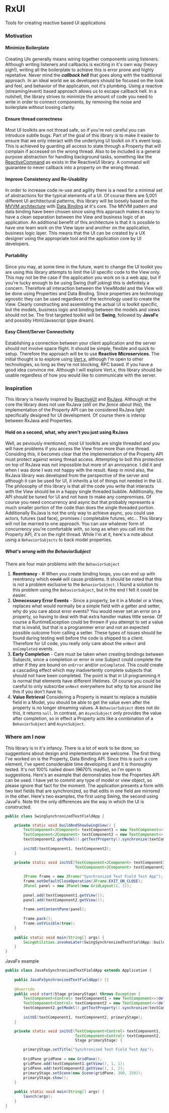 # RxUI
Tools for creating reactive based UI applications

### Motivation
#### Minimize Boilerplate
Creating UIs generally means wiring together components using listeners. Although writing listeners and callbacks is exciting in it's own way (heavy sigh!), writing all the boilerplate to achieve this is error prone and highly repetative. Never mind the ***callback hell*** that goes along with the traditional approach. In an ideal world we as developers should be focused on the look and feel, and behavior of the application, not it's plumbing. Using a reactive (streaming/event) based approach allows us to escape callback hell. In a nutshell, the library strives to minimize the amount of code you need to write in order to connect components, by removing the noise and boilerplate without loosing clarity.
#### Ensure thread correctness
Most UI toolkits are not thread safe, so if you're not careful you can introduce subtle bugs. Part of the goal of this library is to make it easier to ensure that we only interact with the underlying UI toolkit on it's event loop. This is achieved by guarding all access to state through a Property that will complain if accessed on the wrong thread. Also to be included is a general purpose abstraction for handling background tasks, something like the [ReactiveCommand](http://reactiveui.readthedocs.org/en/stable/basics/reactive-command/) as exists in the ReactiveUI library. A command will guarantee to never callback into a property on the wrong thread.
#### Improve Consistency and Re-Usability
In order to increase code re-use and agility there is a need for a minimal set of abstractions for the typical elements of a UI. Of course there are 5,001 different UI architectural patterns, this library will be loosely based on the [MVVM architecture](https://en.wikipedia.org/wiki/Model%E2%80%93view%E2%80%93viewmodel) with [Data Binding](https://en.wikipedia.org/wiki/Data_binding) at it's core. The MVVM pattern and data binding have been chosen since using this approach makes it easy to have a clean separation between the View and business logic of an application. An additional benefit of this architecture is that it is possible to have one team work on the View layer and another on the application, business logic layer. This means that the UI can be created by a UX designer using the appropriate tool and the application core by UI developers.
#### Portability
Since you may, at some time in the future, want to change the UI toolkit you are using this library attempts to limit the UI specific code to the View only. This may not be the case if the application you work on is a web app, but if you're lucky enough to be using Swing (half joking) this is definitely a concern. Therefore all interaction between the ViewModel and the View will be done using Properties and Data Binding. Since properties are technology agnostic they can be used regardless of the technology used to create the View. Clearly constructing and assembling the actual UI is toolkit specific, but the models, business logic and binding between the models and views should not be. The first targeted toolkit will be **Swing**, followed by **JavaFx** and possibly Html/Javascript (pipe dream).
#### Easy Client/Server Connectivity
Establishing a connection between your client application and the server should not involve space flight. It should be simple, flexible and quick to setup. Therefore the approach will be to use **Reactive Microservices**. The initial thought is to explore using [Vert.x](http://vertx.io/), although I'm open to other technologies, so long as they're not blocking, RPC based. If you have a good idea convince me. Although I will explore Vert.x, this library should be usable regardless of how you would like to communicate with the server.

### Inspiration
This library is heavily inspired by [ReactiveUI](http://reactiveui.net/) and [RxJava](https://github.com/ReactiveX/RxJava). Although at the core the library does not use RxJava (*still on the fence about this*), the implementation of the Property API can be considered RxJava light specifically designed for UI development. Of course there is interop between RxJava and Properties.
#### Hold on a second, what, why aren't you just using RxJava
Well, as peviously mentioned, most UI toolkits are single threaded and you will have problems if you access the View from more than one thread. Considing this, it becomes clear that the implementation of the Property API must protect against wrong thread access. Attempting to bolt this protection on top of RxJava was not impossible but more of an annoyance. I did it and when I was done I was not happy with the result. Keep in mind also, the RxJava library was developed from the perspective of the server and although it can be used for UI, it inherits a lot of things not needed in the UI. The philosophy of this library is that all the code you write that interacts with the View should be in a happy single threaded bubble. Additionally, the API should be tuned for UI and not have to make any compromises. Of course you need concurrency and async but that probably represents a much smaller portion of the code than does the single threaded portion. Additionally RxJava is not the only way to achieve async, you could use actors, futures (sad face), promises / completable futures, etc... This library will not be married to one approach. You can use whatever form of concurrency you're comfortable with, so long as when you call into the Property API, it's on the right thread. While I'm at it, here's a note about using a `BehaviorSubjects` to back model properties.
##### What's wrong with the BehaviorSubject
There are four main problems with the `BehaviorSubject`

1. **Reentrancy** - ~~If~~ When you create binding loops, you can end up with reentrancy which ~~could~~ will cause problems. It should be noted that this is not a problem exclusive to the `BehaviorSubject`. I found a solution to this problem using the `BehaviorSubject`, but in the end I felt it could be easier.
2. **Unnecessary Error Events** - Since a property, be it in a Model or a View, replaces what would normally be a simple field with a getter and setter, why do you care about error events? You would never set an error on a property, so having to deal with that extra handler makes little sense. Of course a RuntimeException could be thrown if you attempt to set a value that is invalid, but that is a programmer error and not an expected possible outcome from calling a setter. These types of issues should be found during testing well before the code is shipped to a client. Therefore for UI code, you really only care about the `onNext` and `onCompleted` events.
3. **Early Completion** - Care must be taken when creating bindings between Subjects, since a completion or error in one Subject could complete the other if they are bound on `onError` and/or `onCompleted`. This could create a cascading effect which may inadvertently complete subjects that should not have been completed. The point is that in UI programming it is normal that elements have different lifetimes. Of course you could be careful to only subscribe `onNext` everywhere but why tip toe around like this if you don't have to.
4. **Value Retrieval** Considering a Property is meant to replace a mutable field in a Model, you should be able to get the value even after the property is no longer streaming values. A `BehaviorSubject` does not do this, it returns `null`. In contrast, an `AsyncSubject` only provides the value after completion, so in effect a Property acts like a combination of a `BehaviorSubject` and `AsyncSubject`.

### Where am I now
This library is in it's infancy. There is a lot of work to be done, so suggestions about design and implementation are welcome. The first thing I've worked on is the Property, Data Binding API. Since this is such a core element, I've spent considerable time developing it and it is thoroughly tested. It's not 100% nailed down (~~90~~70% maybe), so I'm open to suggestions. Here's an example that demonstrates how the Properties API can be used. I have yet to commit any type of model or view object, so please ignore that fact for the moment. The application presents a form with two text fields that are synchronized, so that edits in one field are mirrored in the other. Here's two examples, the first using Swing, the second using JavaFx. Note tht the only differences are the way in which the UI is constructed.
```java
public class SwingSynchronizedTextFieldApp {

    private static void buildAndShowSwingView() {
        TextComponent<JComponent> textComponent1 = new TextComponent<>(defaultSwingTextView(), "tacos");
        TextComponent<JComponent> textComponent2 = new TextComponent<>(defaultSwingTextView(), "");
        textComponent2.getModel().getTextProperty().synchronize(textComponent1.getModel().getTextProperty());
        
        initUI(textComponent1, textComponent2);
    }

    private static void initUI(TextComponent<JComponent> textComponent1, 
                               TextComponent<JComponent> textComponent2) {
        
        JFrame frame = new JFrame("Synchronized Text Field Test App");
        frame.setDefaultCloseOperation(JFrame.EXIT_ON_CLOSE);
        JPanel panel = new JPanel(new GridLayout(2, 1));
        
        panel.add(textComponent1.getView());
        panel.add(textComponent2.getView());
        
        frame.setContentPane(panel);
        
        frame.pack();
        frame.setVisible(true);
    }
    
    public static void main(String[] args) {
        SwingUtilities.invokeLater(SwingSynchronizedTextFieldApp::buildAndShowSwingView );
    }
}
```
JavaFx example
```java
public class JavaFxSynchronizedTextFieldApp extends Application {
    
    public JavaFxSynchronizedTextFieldApp() {}
    
    @Override
    public void start(Stage primaryStage) throws Exception {
        TextComponent<Control> textComponent1 = new TextComponent<>(defaultJavaFxTextView(), "tacos");
        TextComponent<Control> textComponent2 = new TextComponent<>(defaultJavaFxTextView(), "");
        textComponent2.getModel().getTextProperty().synchronize(textComponent1.getModel().getTextProperty());
        
        initUI(textComponent1, textComponent2, primaryStage);
    }

    private static void initUI(TextComponent<Control> textComponent1, 
                               TextComponent<Control> textComponent2,
                               Stage primaryStage) {

        primaryStage.setTitle("Synchronized Text Field Test App");
        
        GridPane gridPane = new GridPane();
        gridPane.add(textComponent1.getView(), 1, 1);
        gridPane.add(textComponent2.getView(), 1, 2);
        primaryStage.setScene(new Scene(gridPane, 300, 250));
        primaryStage.show();
    }
    
    public static void main(String[] args) {
        launch(args);
    }
}
```

